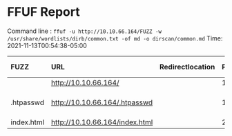 # FFUF Report

  Command line : `ffuf -u http://10.10.66.164/FUZZ -w /usr/share/wordlists/dirb/common.txt -of md -o dirscan/common.md`
  Time: 2021-11-13T00:54:38-05:00

  | FUZZ | URL | Redirectlocation | Position | Status Code | Content Length | Content Words | Content Lines | Content Type | ResultFile |
  | :- | :-- | :--------------- | :---- | :------- | :---------- | :------------- | :------------ | :--------- | :----------- |
  |  | http://10.10.66.164/ |  | 1 | 200 | 10918 | 3499 | 376 | text/html |  |
  | .htpasswd | http://10.10.66.164/.htpasswd |  | 13 | 403 | 277 | 20 | 10 | text/html; charset=iso-8859-1 |  |
  | index.html | http://10.10.66.164/index.html |  | 2020 | 200 | 10918 | 3499 | 376 | text/html |  |
  